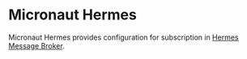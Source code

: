 # Micronaut Hermes

Micronaut Hermes provides configuration for subscription in [Hermes Message Broker](https://github.com/allegro/hermes).